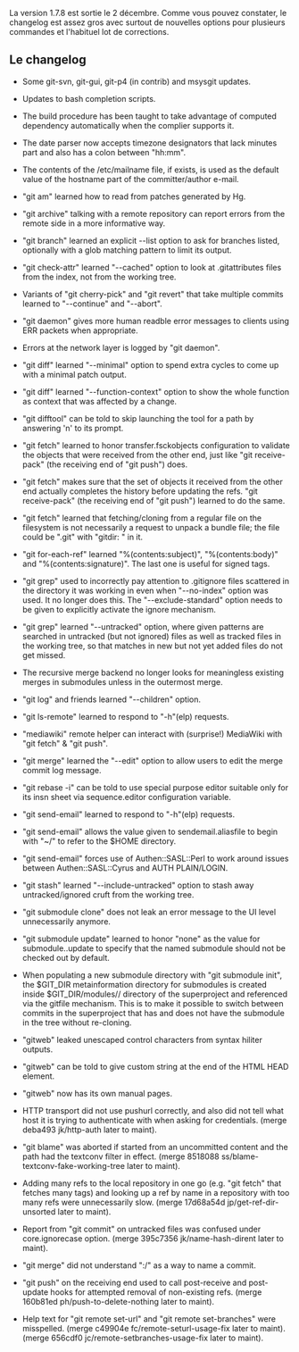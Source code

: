 <!-- 
.. link: 
.. description: 
.. tags: git, release
.. date: 2011/12/11 23:13:00
.. title: Git 1.7.8 publiée
.. slug: git-1.7.8-publiee
-->

La version 1.7.8 est sortie le 2 décembre. Comme vous pouvez constater, le
changelog est assez gros avec surtout de nouvelles options pour plusieurs
commandes et l'habituel lot de corrections.

Le changelog
------------

* Some git-svn, git-gui, git-p4 (in contrib) and msysgit updates.

* Updates to bash completion scripts.

* The build procedure has been taught to take advantage of computed
  dependency automatically when the complier supports it.

* The date parser now accepts timezone designators that lack minutes
  part and also has a colon between "hh:mm".

* The contents of the /etc/mailname file, if exists, is used as the
  default value of the hostname part of the committer/author e-mail.

* "git am" learned how to read from patches generated by Hg.

* "git archive" talking with a remote repository can report errors
  from the remote side in a more informative way.

* "git branch" learned an explicit --list option to ask for branches
  listed, optionally with a glob matching pattern to limit its output.

* "git check-attr" learned "--cached" option to look at .gitattributes
  files from the index, not from the working tree.

* Variants of "git cherry-pick" and "git revert" that take multiple
  commits learned to "--continue" and "--abort".

* "git daemon" gives more human readble error messages to clients
  using ERR packets when appropriate.

* Errors at the network layer is logged by "git daemon".

* "git diff" learned "--minimal" option to spend extra cycles to come
  up with a minimal patch output.

* "git diff" learned "--function-context" option to show the whole
  function as context that was affected by a change.

* "git difftool" can be told to skip launching the tool for a path by
  answering 'n' to its prompt.

* "git fetch" learned to honor transfer.fsckobjects configuration to
  validate the objects that were received from the other end, just like
  "git receive-pack" (the receiving end of "git push") does.

* "git fetch" makes sure that the set of objects it received from the
  other end actually completes the history before updating the refs.
  "git receive-pack" (the receiving end of "git push") learned to do the
  same.

* "git fetch" learned that fetching/cloning from a regular file on the
  filesystem is not necessarily a request to unpack a bundle file; the
  file could be ".git" with "gitdir: <path>" in it.

* "git for-each-ref" learned "%(contents:subject)", "%(contents:body)"
  and "%(contents:signature)". The last one is useful for signed tags.

* "git grep" used to incorrectly pay attention to .gitignore files
  scattered in the directory it was working in even when "--no-index"
  option was used. It no longer does this. The "--exclude-standard"
  option needs to be given to explicitly activate the ignore
  mechanism.

* "git grep" learned "--untracked" option, where given patterns are
   searched in untracked (but not ignored) files as well as tracked
   files in the working tree, so that matches in new but not yet
   added files do not get missed.

* The recursive merge backend no longer looks for meaningless
  existing merges in submodules unless in the outermost merge.

* "git log" and friends learned "--children" option.

* "git ls-remote" learned to respond to "-h"(elp) requests.

* "mediawiki" remote helper can interact with (surprise!) MediaWiki
  with "git fetch" & "git push".

* "git merge" learned the "--edit" option to allow users to edit the
  merge commit log message.

* "git rebase -i" can be told to use special purpose editor suitable
  only for its insn sheet via sequence.editor configuration variable.

* "git send-email" learned to respond to "-h"(elp) requests.

* "git send-email" allows the value given to sendemail.aliasfile to begin
  with "~/" to refer to the $HOME directory.

* "git send-email" forces use of Authen::SASL::Perl to work around
  issues between Authen::SASL::Cyrus and AUTH PLAIN/LOGIN.

* "git stash" learned "--include-untracked" option to stash away
  untracked/ignored cruft from the working tree.

* "git submodule clone" does not leak an error message to the UI
  level unnecessarily anymore.

* "git submodule update" learned to honor "none" as the value for
  submodule.<name>.update to specify that the named submodule should
  not be checked out by default.

* When populating a new submodule directory with "git submodule init",
  the $GIT_DIR metainformation directory for submodules is created inside
  $GIT_DIR/modules/<name>/ directory of the superproject and referenced
  via the gitfile mechanism. This is to make it possible to switch
  between commits in the superproject that has and does not have the
  submodule in the tree without re-cloning.

* "gitweb" leaked unescaped control characters from syntax hiliter
  outputs.

* "gitweb" can be told to give custom string at the end of the HTML
  HEAD element.

* "gitweb" now has its own manual pages.

* HTTP transport did not use pushurl correctly, and also did not tell
  what host it is trying to authenticate with when asking for
  credentials.
  (merge deba493 jk/http-auth later to maint).

* "git blame" was aborted if started from an uncommitted content and
  the path had the textconv filter in effect.
  (merge 8518088 ss/blame-textconv-fake-working-tree later to maint).

* Adding many refs to the local repository in one go (e.g. "git fetch"
  that fetches many tags) and looking up a ref by name in a repository
  with too many refs were unnecessarily slow.
  (merge 17d68a54d jp/get-ref-dir-unsorted later to maint).

* Report from "git commit" on untracked files was confused under
  core.ignorecase option.
  (merge 395c7356 jk/name-hash-dirent later to maint).

* "git merge" did not understand ":/<pattern>" as a way to name a commit.

* "git push" on the receiving end used to call post-receive and post-update
  hooks for attempted removal of non-existing refs.
  (merge 160b81ed ph/push-to-delete-nothing later to maint).

* Help text for "git remote set-url" and "git remote set-branches"
  were misspelled.
  (merge c49904e fc/remote-seturl-usage-fix later to maint).
  (merge 656cdf0 jc/remote-setbranches-usage-fix later to maint).
